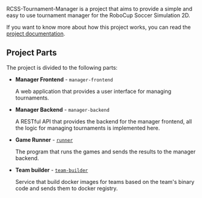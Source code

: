 RCSS-Tournament-Manager is a project that aims to provide a simple and easy to use tournament manager for the RoboCup Soccer Simulation 2D. 

If you want to know more about how this project works, you can read the [project documentation](https://github.com/RCSS-Tournament-Manager/docs).

## Project Parts
The project is divided to the following parts:

- **Manager Frontend** - `manager-frontend`

   A web application that provides a user interface for managing tournaments.

- **Manager Backend** - `manager-backend`

  A RESTful API that provides the backend for the manager frontend, all the logic for managing tournaments is implemented here.

- **Game Runner** - [`runner`](https://github.com/RCSS-Tournament-Manager/runner)

  The program that runs the games and sends the results to the manager backend.

- **Team builder** - [`team-builder`](https://github.com/RCSS-Tournament-Manager/team-builder)

  Service that build docker images for teams based on the team's binary code and sends them to docker registry.
